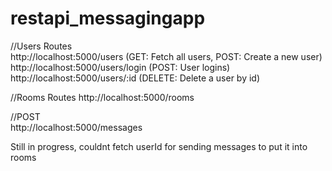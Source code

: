 # restapi_messagingapp  
//Users Routes  
http://localhost:5000/users (GET: Fetch all users, POST: Create a new user)  
http://localhost:5000/users/login (POST: User logins)  
http://localhost:5000/users/:id (DELETE: Delete a user by id)
  
//Rooms Routes
http://localhost:5000/rooms  

//POST  
http://localhost:5000/messages  

Still in progress, couldnt fetch userId for sending messages to put it into rooms  
